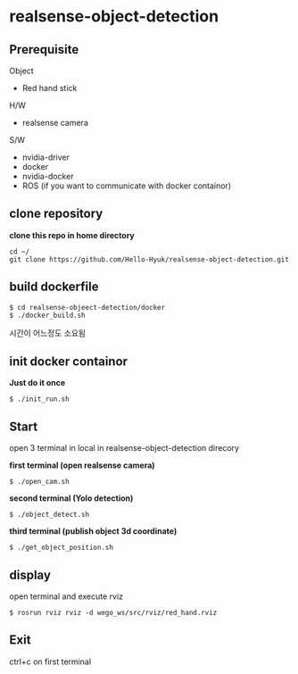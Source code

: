# realsense-object-detection

## Prerequisite
Object
- Red hand stick

H/W 
- realsense camera 

S/W
- nvidia-driver
- docker
- nvidia-docker
- ROS (if you want to communicate with docker containor)

## clone repository
**clone this repo in home directory**
```
cd ~/
git clone https://github.com/Hello-Hyuk/realsense-object-detection.git
```

## build dockerfile 
```
$ cd realsense-objeect-detection/docker
$ ./docker_build.sh
```
시간이 어느정도 소요됨

## init docker containor
**Just do it once**
```
$ ./init_run.sh
```

## Start
open 3 terminal in local in realsense-object-detection direcory

**first terminal (open realsense camera)** 
```
$ ./open_cam.sh
```

**second terminal (Yolo detection)**
```
$ ./object_detect.sh
```

**third terminal (publish object 3d coordinate)**
```
$ ./get_object_position.sh
```
## display

open terminal and execute rviz 
```
$ rosrun rviz rviz -d wego_ws/src/rviz/red_hand.rviz 
```
## Exit

ctrl+c on first terminal




